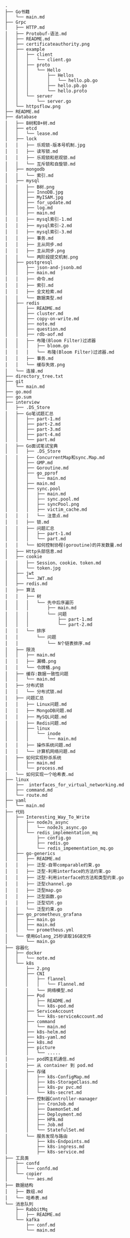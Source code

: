     .
    ├── Go书籍
    │   └── main.md
    ├── Grpc
    │   ├── HTTP.md
    │   ├── Protobuf-语法.md
    │   ├── README.md
    │   ├── certificateauthority.png
    │   ├── example
    │   │   ├── client
    │   │   │   └── client.go
    │   │   ├── proto
    │   │   │   └── Hello
    │   │   │       ├── Hellos
    │   │   │       │   └── hello.pb.go
    │   │   │       ├── hello.pb.go
    │   │   │       └── hello.proto
    │   │   └── server
    │   │       └── server.go
    │   └── httpsflow.png
    ├── README.md
    ├── database
    │   ├── B树和B+树.md
    │   ├── etcd
    │   │   └── lease.md
    │   ├── lock
    │   │   ├── 乐观锁-版本号机制.jpg
    │   │   ├── 读写锁.md
    │   │   ├── 乐观锁和悲观锁.md
    │   │   └── 互斥锁和自旋锁.md
    │   ├── mongodb
    │   │   └── 索引.md
    │   ├── mysql
    │   │   ├── B树.png
    │   │   ├── InnoDB.jpg
    │   │   ├── MyISAM.jpg
    │   │   ├── for_update.md
    │   │   ├── log.md
    │   │   ├── main.md
    │   │   ├── mysql索引-1.md
    │   │   ├── mysql索引-2.md
    │   │   ├── mysql索引-3.md
    │   │   ├── 事务.md
    │   │   ├── 主从同步.md
    │   │   ├── 主从同步.png
    │   │   └── 两阶段提交机制.png
    │   ├── postgresql
    │   │   ├── json-and-jsonb.md
    │   │   ├── main.md
    │   │   ├── 命令.md
    │   │   ├── 索引.md
    │   │   ├── 全文检索.md
    │   │   └── 数据类型.md
    │   ├── redis
    │   │   ├── README.md
    │   │   ├── cluster.md
    │   │   ├── copy-on-write.md
    │   │   ├── note.md
    │   │   ├── question.md
    │   │   ├── rdb-aof.md
    │   │   ├── 布隆(Bloom Filter)过滤器
    │   │   │   ├── bloom.go
    │   │   │   └── 布隆(Bloom Filter)过滤器.md
    │   │   ├── 事务.md
    │   │   └── 缓存失效.png
    │   └── 连接.md
    ├── directory_tree.txt
    ├── git
    │   └── main.md
    ├── go.mod
    ├── go.sum
    ├── interview
    │   ├── .DS_Store
    │   ├── Go笔试题汇总
    │   │   ├── part-1.md
    │   │   ├── part-2.md
    │   │   ├── part-3.md
    │   │   ├── part-4.md
    │   │   └── part.md
    │   ├── Go面试笔试宝典
    │   │   ├── .DS_Store
    │   │   ├── ConcurrentMap和sync.Map.md
    │   │   ├── GMP.md
    │   │   ├── Goroutine.md
    │   │   ├── go_pprof
    │   │   │   └── main.md
    │   │   ├── main.md
    │   │   ├── sync.pool
    │   │   │   ├── main.md
    │   │   │   ├── sync.pool.md
    │   │   │   ├── syncPool.png
    │   │   │   ├── victim_cache.md
    │   │   │   └── 注意点.md
    │   │   ├── 锁.md
    │   │   ├── 问题汇总
    │   │   │   ├── part-1.md
    │   │   │   └── part.md
    │   │   └── 如何控制协程(goroutine)的并发数量.md
    │   ├── Http头部信息.md
    │   ├── cookie
    │   │   ├── Session、cookie、token.md
    │   │   └── token.jpg
    │   ├── jwt
    │   │   └── JWT.md
    │   ├── redis.md
    │   ├── 算法
    │   │   ├── 树
    │   │   │   └── 先中后序遍历
    │   │   │       ├── main.md
    │   │   │       └── 问题
    │   │   │           ├── part-1.md
    │   │   │           └── part-2.md
    │   │   └── 排序
    │   │       └── 问题
    │   │           └── N个链表排序.md
    │   ├── 限流
    │   │   ├── main.md
    │   │   ├── 漏桶.png
    │   │   └── 令牌桶.png
    │   ├── 缓存:数据一致性问题
    │   │   └── main.md
    │   ├── 分布式锁
    │   │   └── 分布式锁.md
    │   ├── 问题汇总
    │   │   ├── Linux问题.md
    │   │   ├── MongoDB问题.md
    │   │   ├── MySQL问题.md
    │   │   ├── Redis问题.md
    │   │   ├── linux
    │   │   │   └── inode
    │   │   │       └── main.md
    │   │   ├── 操作系统问题.md
    │   │   └── 计算机网络问题.md
    │   ├── 如何实现秒杀系统
    │   │   ├── main.md
    │   │   └── process.md
    │   └── 如何实现一个哈希表.md
    ├── linux
    │   ├──  interfaces_for_virtual_networking.md
    │   ├── command.md
    │   └── route.md
    ├── yaml
    │   └── main.md
    ├── 代码
    │   ├── Interesting_Way_To_Write
    │   │   ├── nodeJs_async
    │   │   │   └── nodeJs_async.go
    │   │   └── redis_implementation_mq
    │   │       ├── config.go
    │   │       ├── redis.go
    │   │       └── redis_impementation_mq.go
    │   ├── go-generics
    │   │   ├── README.md
    │   │   ├── 泛型-自带comparable约束.go
    │   │   ├── 泛型-利用interface的方法约束.go
    │   │   ├── 泛型-利用interface的方法和类型约束.go
    │   │   ├── 泛型channel.go
    │   │   ├── 泛型map.go
    │   │   ├── 泛型函数.go
    │   │   ├── 泛型切片.go
    │   │   └── 泛型约束.go
    │   ├── go_prometheus_grafana
    │   │   ├── main.go
    │   │   ├── main.md
    │   │   └── prometheus.yml
    │   └── 使用Golang_25秒读取16GB文件
    │       └── main.go
    ├── 容器化
    │   ├── docker
    │   │   └── note.md
    │   └── k8s
    │       ├── 2.png
    │       ├── CNI
    │       │   ├── flannel
    │       │   │   └── Flannel.md
    │       │   └── 网络模型.md
    │       ├── Pod
    │       │   ├── README.md
    │       │   └── k8s-pod.md
    │       ├── ServiceAccount
    │       │   └── k8s-serviceAccount.md
    │       ├── command
    │       │   └── main.md
    │       ├── k8s-helm.md
    │       ├── k8s-yaml.md
    │       ├── k8s.md
    │       ├── picture
    │       │   └── .....
    │       ├── pod跨主机通信.md
    │       ├── 从 container 到 pod.md
    │       ├── 存储
    │       │   ├── k8s-ConfigMap.md
    │       │   ├── k8s-StorageClass.md
    │       │   ├── k8s-pv pvc.md
    │       │   └── k8s-secret.md
    │       ├── 控制器Controller-manager
    │       │   ├── CronJob.md
    │       │   ├── DaemonSet.md
    │       │   ├── Deployment.md
    │       │   ├── HPA.md
    │       │   ├── Job.md
    │       │   └── StatefulSet.md
    │       └── 服务发现与路由
    │           ├── k8s-Endpoints.md
    │           ├── k8s-ingress.md
    │           ├── k8s-service.md
    ├── 工具类
    │   ├── confd
    │   │   └── confd.md
    │   └── copier
    │       └── aes.md
    ├── 数据结构
    │   ├── 数组.md
    │   └── 哈希表.md
    └── 消息队列
        ├── RabbitMq
        │   ├── README.md
        └── kafka
            ├── conf.md
            └── main.md
